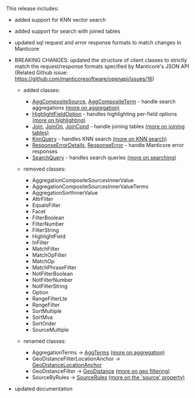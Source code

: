 This release includes:

- added support for KNN vector search 

- added support for search with joined tables

- updated sql request and error response formats to match changes in Manticore

- BREAKING CHANGES: updated the structure of client classes to strictly match the request/response formats specified by Manticore's JSON API 
  (Related Github issue: https://github.com/manticoresoftware/openapi/issues/16)

  - added classes:
    - [AggCompositeSource](./docs/AggCompositeSource.md), [AggCompositeTerm](./docs/AggCompositeTerm.md) - handle search aggregations
        [(more on aggregation)](https://manual.manticoresearch.com/dev/Searching/Grouping#GROUP-BY-multiple-fields-at-once)
    - [HighlightFieldOption](./docs/HighlightFieldOption.md) - handles highlighting per-field options
        [(more on highlighting)](https://manual.manticoresearch.com/dev/Searching/Highlighting#Highlighting-via-HTTP)
    - [Join](./docs/Join.md), [JoinOn](./docs/JoinOn.md), [JoinCond](./docs/JoinCond.md) - handle joining tables 
        [(more on joining tables)](https://manual.manticoresearch.com/dev/Searching/Joining#Joining-tables)
    - [KnnQuery](./docs/KnnQuery.md) - handles KNN search
        [(more on KNN search)](https://manual.manticoresearch.com/dev/Searching/KNN#KNN-vector-search)
    - [ResponseErrorDetails](./docs/ResponseErrorDetails.md), [ResponseError](./docs/ResponseError.md) - handle Manticore error responses
    - [SearchQuery](./docs/SearchQuery.md) - handles search queries
        [(more on searching)](https://manual.manticoresearch.com/dev/Searching/Intro#General-syntax)    
  
  - removed classes:
    - AggregationCompositeSourcesInnerValue
    - AggregationCompositeSourcesInnerValueTerms
    - AggregationSortInnerValue
    - AttrFilter
    - EqualsFilter
    - Facet
    - FilterBoolean
    - FilterNumber
    - FilterString
    - HighlightField
    - InFilter
    - MatchFilter
    - MatchOpFilter
    - MatchOp
    - MatchPhraseFilter
    - NotFilterBoolean
    - NotFilterNumber
    - NotFilterString
    - Option
    - RangeFilterLte
    - RangeFilter
    - SortMultiple
    - SortMva
    - SortOrder
    - SourceMultiple
    
  - renamed classes:
    - AggregationTerms -> [AggTerms](./docs/AggTerms.md)
        [(more on aggregation)](https://manual.manticoresearch.com/dev/Searching/Grouping#GROUP-BY-multiple-fields-at-once)
    - GeoDistanceFilterLocationAnchor -> [GeoDistanceLocationAnchor](./docs/GeoDistanceLocationAnchor.md)
    - GeoDistanceFilter -> [GeoDistance](./docs/GeoDistance.md)
        [(more on geo filtering)](https://manual.manticoresearch.com/dev/Searching/Filters#Geo-distance-filters)
    - SourceByRules -> [SourceRules](./docs/SourceRules.md)
        [(more on the 'source' property)](https://manual.manticoresearch.com/dev/Searching/Search_results#Source-selection)

- updated documentation